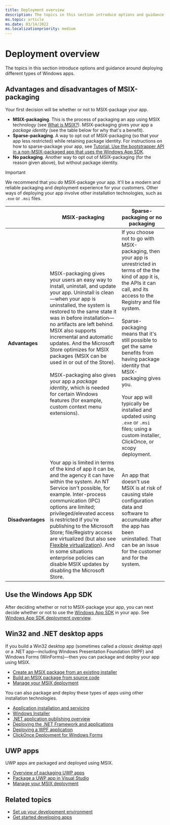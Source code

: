 ```yaml
---
title: Deployment overview
description: The topics in this section introduce options and guidance around deploying different types of Windows apps. Your first decision will be whether or not to MSIX-package your app.
ms.topic: article
ms.date: 03/14/2022
ms.localizationpriority: medium
---
```


# Deployment overview

The topics in this section introduce options and guidance around deploying different types of Windows apps.

## Advantages and disadvantages of MSIX-packaging

Your first decision will be whether or not to MSIX-package your app.

* **MSIX-packaging**. This is the process of packaging an app using MSIX technology (see [What is MSIX?](/windows/msix/overview)). MSIX-packaging gives your app a *package identity* (see the table below for why that's a benefit).
* **Sparse-packaging**. A way to opt out of MSIX-packaging (so that your app less restricted) while retaining package identity. For instructions on how to sparse-package your app, see [Tutorial: Use the bootstrapper API in a non-MSIX-packaged app that uses the Windows App SDK](/windows/apps/windows-app-sdk/tutorial-unpackaged-deployment).
* **No packaging**. Another way to opt out of MSIX-packaging (for the reason given above), but without package identity.

> [!IMPORTANT]
> We recommend that you *do* MSIX-package your app. It'll be a modern and reliable packaging and deployment experience for your customers. Other ways of deploying your app involve other installation technologies, such as `.exe` or `.msi` files.

| | MSIX-packaging | Sparse-packaging or no packaging |
| - | - | - |
| **Advantages** | MSIX-packaging gives your users an easy way to install, uninstall, and update your app. Uninstall is clean&mdash;when your app is uninstalled, the system is restored to the same state it was in before installation&mdash;no artifacts are left behind. MSIX also supports incremental and automatic updates. And the Microsoft Store optimizes for MSIX packages (MSIX can be used in or out of the Store).<br/><br/>MSIX-packaging also gives your app a *package identity*, which is needed for certain Windows features (for example, custom context menu extensions). | If you choose not to go with MSIX-packaging, then your app is unrestricted in terms of the the kind of app it is, the APIs it can call, and its access to the Registry and file system.<br/><br/>Sparse-packaging means that it's still possible to get the same benefits from having package identity that MSIX-packaging gives you.<br/><br/>Your app will typically be installed and updated using `.exe` or `.msi` files; using a custom installer, ClickOnce, or xcopy deployment. |
| **Disadvantages** | Your app is limited in terms of the kind of app it can be, and the agency it can have within the system. An NT Service isn't possible, for example. Inter-process communication (IPC) options are limited; privileged/elevated access is restricted if you're publishing to the Microsoft Store; file/Registry access are virtualized (but also see [Flexible virtualization](/windows/msix/desktop/flexible-virtualization)). And in some situations enterprise policies can disable MSIX updates by disabling the Microsoft Store. | An app that doesn't use MSIX is at risk of causing stale configuration data and software to accumulate after the app has been uninstalled. That can be an issue for the customer and for the system. |

## Use the Windows App SDK

After deciding whether or not to MSIX-package your app, you can next decide whether or not to use the [Windows App SDK](/windows/apps/windows-app-sdk/) in your app. See [Windows App SDK deployment overview](deploy-overview.md).

## Win32 and .NET desktop apps

If you build a Win32 desktop app (sometimes called a *classic desktop app*) or a .NET app&mdash;including Windows Presentation Foundation (WPF) and Windows Forms (WinForms)&mdash;then you can package and deploy your app using MSIX.

- [Create an MSIX package from an existing installer](/windows/msix/packaging-tool/create-an-msix-overview)
- [Build an MSIX package from source code](/windows/msix/desktop/source-code-overview)
- [Manage your MSIX deployment](/windows/msix/desktop/managing-your-msix-deployment-overview)

You can also package and deploy these types of apps using other installation technologies.

- [Application installation and servicing](/windows/desktop/application-installing-and-servicing)
- [Windows Installer](/windows/desktop/msi/windows-installer-portal)
- [.NET application publishing overview](/dotnet/core/deploying/)
- [Deploying the .NET Framework and applications](/dotnet/framework/deployment/)
- [Deploying a WPF application](/dotnet/framework/wpf/app-development/deploying-a-wpf-application-wpf)
- [ClickOnce Deployment for Windows Forms](/dotnet/framework/winforms/clickonce-deployment-for-windows-forms)

## UWP apps

UWP apps are packaged and deployed using MSIX.

- [Overview of packaging UWP apps](/windows/uwp/packaging)
- [Package a UWP app in Visual Studio](/windows/msix/package/packaging-uwp-apps)
- [Manage your MSIX deployment](/windows/msix/desktop/managing-your-msix-deployment-overview)

## Related topics

- [Set up your development environment](../windows-app-sdk/set-up-your-development-environment.md)
- [Get started developing apps](../get-started/index.md)

